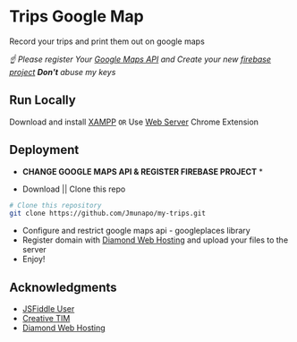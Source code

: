 # Trips Google Map

Record your trips and print them out on google maps

*☝ Please register Your [Google Maps API](https://developers.google.com/maps/documentation/javascript/get-api-key) and Create your new [firebase project](https://console.firebase.google.com/) **Don't** abuse my keys*

## Run Locally
Download and install [XAMPP](https://www.apachefriends.org/)
`OR`
Use [Web Server](https://chrome.google.com/webstore/detail/web-server-for-chrome/ofhbbkphhbklhfoeikjpcbhemlocgigb) Chrome Extension

## Deployment

* **CHANGE GOOGLE MAPS API & REGISTER FIREBASE PROJECT** *

* Download || Clone this repo 
```bash
# Clone this repository
git clone https://github.com/Jmunapo/my-trips.git
```

* Configure and restrict google maps api - googleplaces library
* Register domain with [Diamond Web Hosting](https://diamond.co.zw) and upload your files to the server
* Enjoy!

## Acknowledgments

* [JSFiddle User](https://jsfiddle.net/medmunds/sd10up9t/)
* [Creative TIM](http://www.creative-tim.com/)
* [Diamond Web Hosting](https://diamond.co.zw)


